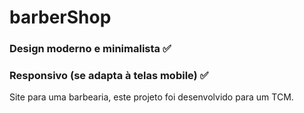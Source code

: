 # barberShop
### Design moderno e minimalista ✅
### Responsivo (se adapta à telas mobile) ✅
Site para uma barbearia, este projeto foi desenvolvido para um TCM.

